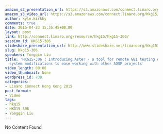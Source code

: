 ```yaml
---
amazon_s3_presentation_url: https://s3.amazonaws.com/connect.linaro.org/hkg15/Videos/02-11-Wednesday/HKG15-306.pdf
amazon_s3_video_url: https://s3.amazonaws.com/connect.linaro.org/hkg15/Videos/02-11-Wednesday/HKG15-306+Introducing+Aster+-+a+tool+for+remote+GUI+testing+on+AOSP.mp4
author: kyle.kirkby
comments: true
date: 2015-04-23 15:36:45+00:00
layout: post
link: http://connect.linaro.org/resource/hkg15/hkg15-306/
session_id: HKG15-306
slideshare_presentation_url: http://www.slideshare.net/linaroorg/hkg15306-introducing-aster-a-tool-for-remote-gui-testing-on-aosp
slug: hkg15-306
speakers: Yongqin Liu
title: 'HKG15-306 : Introducing Aster - a tool for remote GUI testing on AOSP / Build
  system modifications to ease working with other AOSP projects'
video_length: 00:00
video_thumbnail: None
wordpress_id: 738
categories:
- Linaro Connect Hong Kong 2015
post_format:
- Video
tags:
- hkg15
- HKG15-306
- Yongqin Liu
---
```


No Content Found
